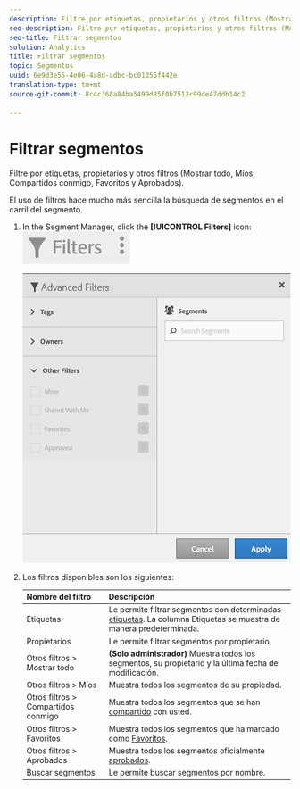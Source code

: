 ```yaml
---
description: Filtre por etiquetas, propietarios y otros filtros (Mostrar todo, Míos, Compartidos conmigo, Favoritos y Aprobados).
seo-description: Filtre por etiquetas, propietarios y otros filtros (Mostrar todo, Míos, Compartidos conmigo, Favoritos y Aprobados).
seo-title: Filtrar segmentos
solution: Analytics
title: Filtrar segmentos
topic: Segmentos
uuid: 6e9d3e55-4e06-4a8d-adbc-bc01355f442e
translation-type: tm+mt
source-git-commit: 8c4c368a84ba5499d85f0b7512c99de47ddb14c2

---
```



# Filtrar segmentos

Filtre por etiquetas, propietarios y otros filtros (Mostrar todo, Míos, Compartidos conmigo, Favoritos y Aprobados).

El uso de filtros hace mucho más sencilla la búsqueda de segmentos en el carril del segmento.

1. In the Segment Manager, click the **[!UICONTROL Filters]** icon:  ![](assets/filter_icon.png)

   ![](assets/filtering.png)

1. Los filtros disponibles son los siguientes:

   | Nombre del filtro | Descripción |
   |---|---|
   | Etiquetas | Le permite filtrar segmentos con determinadas [etiquetas](/help/components/c-segmentation/c-segmentation-workflow/seg-tag.md). La columna Etiquetas se muestra de manera predeterminada. |
   | Propietarios | Le permite filtrar segmentos por propietario. |
   | Otros filtros &gt; Mostrar todo | **(Solo administrador)** Muestra todos los segmentos, su propietario y la última fecha de modificación. |
   | Otros filtros &gt; Míos | Muestra todos los segmentos de su propiedad. |
   | Otros filtros &gt; Compartidos conmigo | Muestra todos los segmentos que se han [compartido](/help/components/c-segmentation/c-segmentation-workflow/t-seg-share.md) con usted. |
   | Otros filtros &gt; Favoritos | Muestra todos los segmentos que ha marcado como [Favoritos](/help/components/c-segmentation/c-segmentation-workflow/t-seg-favorite.md). |
   | Otros filtros &gt; Aprobados | Muestra todos los segmentos oficialmente [aprobados](/help/components/c-segmentation/c-segmentation-workflow/seg-approve.md). |
   | Buscar segmentos | Le permite buscar segmentos por nombre. |

